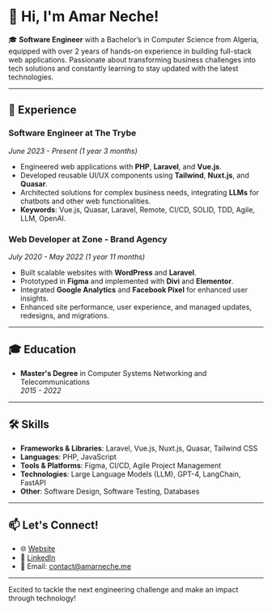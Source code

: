 # 👋 Hi, I'm Amar Neche!

🎓 **Software Engineer** with a Bachelor’s in Computer Science from Algeria, equipped with over 2 years of hands-on experience in building full-stack web applications. Passionate about transforming business challenges into tech solutions and constantly learning to stay updated with the latest technologies.

---

## 💼 Experience

### Software Engineer at The Trybe
*June 2023 - Present (1 year 3 months)*

- Engineered web applications with **PHP**, **Laravel**, and **Vue.js**.
- Developed reusable UI/UX components using **Tailwind**, **Nuxt.js**, and **Quasar**.
- Architected solutions for complex business needs, integrating **LLMs** for chatbots and other web functionalities.
- **Keywords**: Vue.js, Quasar, Laravel, Remote, CI/CD, SOLID, TDD, Agile, LLM, OpenAI.

### Web Developer at Zone - Brand Agency
*July 2020 - May 2022 (1 year 11 months)*

- Built scalable websites with **WordPress** and **Laravel**.
- Prototyped in **Figma** and implemented with **Divi** and **Elementor**.
- Integrated **Google Analytics** and **Facebook Pixel** for enhanced user insights.
- Enhanced site performance, user experience, and managed updates, redesigns, and migrations.

---

## 🎓 Education

- **Master's Degree** in Computer Systems Networking and Telecommunications  
  *2015 - 2022*

---

## 🛠️ Skills

- **Frameworks & Libraries**: Laravel, Vue.js, Nuxt.js, Quasar, Tailwind CSS
- **Languages**: PHP, JavaScript
- **Tools & Platforms**: Figma, CI/CD, Agile Project Management
- **Technologies**: Large Language Models (LLM), GPT-4, LangChain, FastAPI
- **Other**: Software Design, Software Testing, Databases

---

## 📫 Let's Connect!

- 🌐 [Website](https://amarneche.me)
- 💼 [LinkedIn](https://linkedin.com/in/amar-neche)
- 📧 Email: contact@amarneche.me

---

Excited to tackle the next engineering challenge and make an impact through technology!
